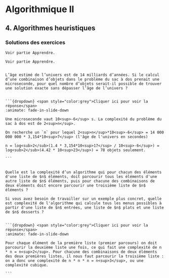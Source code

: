 # Algorithmique II

## 4. Algorithmes heuristiques

### Solutions des exercices

````{exercise} 
Voir partie Apprendre.
````
````{exercise} 
Voir partie Apprendre.
````


```{exercise} L'univers dans un sac à dos 

L’âge estimé de l’univers est de 14 milliards d’années. Si le calcul d’une combinaison d’objets dans le problème du sac à dos prenait une microseconde, pour quel nombre d’objets serait-il possible de trouver une solution exacte sans dépasser l’âge de l’univers ?

```

````{solution} 

```{dropdown} <span style="color:grey">Cliquer ici pour voir la réponse</span>
:animate: fade-in-slide-down

Une microseconde vaut 10<sup>-6</sup> s. La complexité du problème du sac à dos est de 2<sup>n</sup>.

On recherche un `n` pour lequel 2<sup>n</sup>*10<sup>-6</sup> = 14 000 000 000 * 3,154*10<sup>7</sup> (l'âge de l'univers en secondes) 

n = log<sub>2</sub>(1.4 * 3,154*10<sup>17</sup> / 10<sup>-6</sup>) = log<sub>2</sub>(4.42 * 10<sup>23</sup>) = 78 objets seulement.

```
````


```{exercise} Parcours du parcours du parcours de listes

Quelle est la complexité d’un algorithme qui pour chacun des éléments d'une liste de $n$ éléments, doit parcourir tous les éléments d'une autre liste de $n$ éléments, puis pour chacune des combinaisons de deux éléments doit encore parcourir une troisième liste de $n$ éléments ?

Si vous avez besoin de travailler sur un exemple plus concret, quelle est complexité de l'algorithme qui calcule tous les menus possibles à partir d'une liste de $n$ entrées, une liste de $n$ plats et une liste de $n$ desserts ?

```


````{solution} 

```{dropdown} <span style="color:grey">Cliquer ici pour voir la réponse</span>
:animate: fade-in-slide-down

Pour chaque élément de la première liste (premier parcours) on doit parcourir la deuxième liste une fois, ce qui fait une complexité de n * n = n<sup>2</sup>. Pour chacune des combinaisons de deux éléments des deux premières listes, il nous faut parcourir la troisième liste : on a donc une complexité de n * n * n = n<sup>3</sup>, ou une complexité cubique.

```
````
